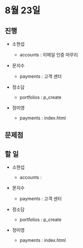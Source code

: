 # 8월 23일

## 진행

- 소현섭
    - accounts : 이메일 인증 마무리

- 문지수
    - payments : 고객 센터

- 정소담
    - portfolios : p_create

- 정미영
    - payments : index.html

## 문제점


## 할 일

- 소현섭
    - accounts : 

- 문지수
    - payments : 고객 센터

- 정소담
    - portfolios : p_create

- 정미영
    - payments : index.html